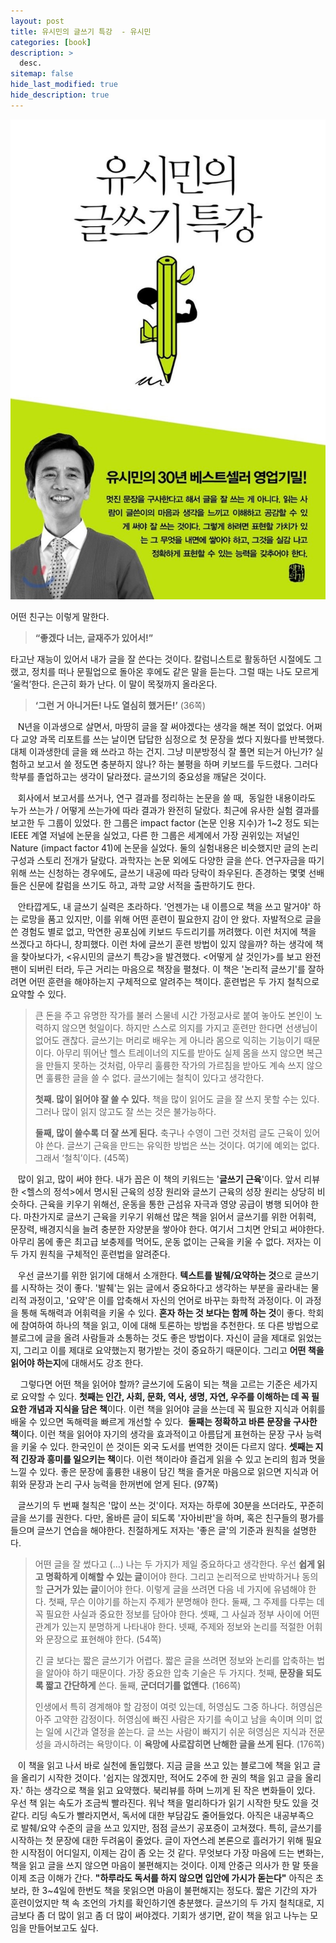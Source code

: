 ```yaml
---
layout: post
title: 유시민의 글쓰기 특강  - 유시민
categories: [book]
description: >
  desc.
sitemap: false
hide_last_modified: true
hide_description: true
---
```


  

![](/assets/img/posts/from_tistory/053.jpeg)



어떤 친구는 이렇게 말한다. 

> **“좋겠다 너는, 글재주가 있어서!”**

타고난 재능이 있어서 내가 글을 잘 쓴다는 것이다. 칼럼니스트로 활동하던 시절에도 그랬고, 정치를 떠나 문필업으로 돌아온 후에도 같은 말을 듣는다. 그럴 때는 나도 모르게 ‘울컥’한다. 은근히 화가 난다. 이 말이 목젖까지 올라온다. 

> **‘그런 거 아니거든! 나도 열심히 했거든!’** (36쪽)

  
   N년을 이과생으로 살면서, 마땅히 글을 잘 써야겠다는 생각을 해본 적이 없었다. 어쩌다 교양 과목 리포트를 쓰는 날이면 답답한 심정으로 첫 문장을 썼다 지웠다를 반복했다. 대체 이과생한데 글을 왜 쓰라고 하는 건지. 그냥 미분방정식 잘 풀면 되는거 아닌가? 실험하고 보고서 쓸 정도면 충분하지 않나? 하는 불평을 하며 키보드를 두드렸다. 그러다 학부를 졸업하고는 생각이 달라졌다. 글쓰기의 중요성을 깨달은 것이다. 

  


   회사에서 보고서를 쓰거나, 연구 결과를 정리하는 논문을 쓸 때,  동일한 내용이라도 누가 쓰는가 / 어떻게 쓰는가에 따라 결과가 완전히 달랐다. 최근에 유사한 실험 결과를 보고한 두 그룹이 있었다. 한 그룹은 impact factor (논문 인용 지수)가 1~2 정도 되는 IEEE 계열 저널에 논문을 실었고, 다른 한 그룹은 세계에서 가장 권위있는 저널인 Nature (impact factor 41)에 논문을 실었다. 둘의 실험내용은 비슷했지만 글의 논리 구성과 스토리 전개가 달랐다. 과학자는 논문 외에도 다양한 글을 쓴다. 연구자금을 따기 위해 쓰는 신청하는 경우에도, 글쓰기 내공에 따라 당락이 좌우된다. 존경하는 몇몇 선배들은 신문에 칼럼을 쓰기도 하고, 과학 교양 서적을 출판하기도 한다.

  


   안타깝게도, 내 글쓰기 실력은 초라하다. '언젠가는 내 이름으로 책을 쓰고 말거야' 하는 로망을 품고 있지만, 이를 위해 어떤 훈련이 필요한지 감이 안 왔다. 자발적으로 글을 쓴 경험도 별로 없고, 막연한 공포심에 키보드 두드리기를 꺼려했다. 이런 처지에 책을 쓰겠다고 하다니, 창피했다. 이런 차에 글쓰기 훈련 방법이 있지 않을까? 하는 생각에 책을 찾아보다가, <유시민의 글쓰기 특강\>을 발견했다. <어떻게 살 것인가\>를 보고 완전 팬이 되버린 터라, 두근 거리는 마음으로 책장을 펼쳤다. 이 책은 '논리적 글쓰기'를 잘하려면 어떤 훈련을 해야하는지 구체적으로 알려주는 책이다. 훈련법은 두 가지 철칙으로 요약할 수 있다. 

  


> 큰 돈을 주고 유명한 작가를 불러 스물네 시간 가정교사로 붙여 놓아도 본인이 노력하지 않으면 헛일이다. 하지만 스스로 의지를 가지고 훈련만 한다면 선생님이 없어도 괜찮다. 글쓰기는 머리로 배우는 게 아니라 몸으로 익히는 기능이기 때문이다. 아무리 뛰어난 헬스 트레이너의 지도를 받아도 실제 몸을 쓰지 않으면 복근을 만들지 못하는 것처럼, 아무리 훌륭한 작가의 가르침을 받아도 계속 쓰지 않으면 훌륭한 글을 쓸 수 없다. 글쓰기에는 철칙이 있다고 생각한다. 
>
> **첫째. 많이 읽어야 잘 쓸 수 있다.** 책을 많이 읽어도 글을 잘 쓰지 못할 수는 있다. 그러나 많이 읽지 않고도 잘 쓰는 것은 불가능하다. 
>
> **둘째, 많이 쓸수록 더 잘 쓰게 된다.** 축구나 수영이 그런 것처럼 글도 근육이 있어야 쓴다. 글쓰기 근육을 만드는 유익한 방법은 쓰는 것이다. 여기에 예외는 없다. 그래서 ‘철칙’이다. (45쪽)

  
   많이 읽고, 많이 써야 한다. 내가 꼽은 이 책의 키워드는 '**글쓰기 근육**'이다. 앞서 리뷰한 <헬스의 정석\>에서 명시된 근육의 성장 원리와 글쓰기 근육의 성장 원리는 상당히 비슷하다. 근육을 키우기 위해선, 운동을 통한 근섬유 자극과 영양 공급이 병행 되어야 한다. 마찬가지로 글쓰기 근육을 키우기 위해선 많은 책을 읽어서 글쓰기를 위한 어휘력, 문장력, 배경지식을 늘려 충분한 자양분을 쌓아야 한다. 여기서 그치면 안되고 써야한다. 아무리 몸에 좋은 최고급 보충제를 먹어도, 운동 없이는 근육을 키울 수 없다. 저자는 이 두 가지 원칙을 구체적인 훈련법을 알려준다.  

   우선 글쓰기를 위한 읽기에 대해서 소개한다. **텍스트를 발췌/요약하는 것**으로 글쓰기를 시작하는 것이 좋다. '발췌'는 읽는 글에서 중요하다고 생각하는 부분을 골라내는 물리적 과정이고, '요약'은 이를 압축해서 자신의 언어로 바꾸는 화학적 과정이다. 이 과정을 통해 독해력과 어휘력을 키울 수 있다. **혼자 하는 것 보다는 함께 하는 것**이 좋다. 학회에 참여하여 하나의 책을 읽고, 이에 대해 토론하는 방법을 추천한다. 또 다른 방법으로 블로그에 글을 올려 사람들과 소통하는 것도 좋은 방법이다. 자신이 글을 제대로 읽었는지, 그리고 이를 제대로 요약했는지 평가받는 것이 중요하기 때문이다. 그리고 **어떤 책을 읽어야 하는지**에 대해서도 강조 한다.

    그렇다면 어떤 책을 읽어야 할까? 글쓰기에 도움이 되는 책을 고르는 기준은 세가지로 요약할 수 있다. **첫째는 인간, 사회, 문화, 역사, 생명, 자연, 우주를 이해하는 데 꼭 필요한 개념과 지식을 담은 책**이다. 이런 책을 읽어야 글을 쓰는데 꼭 필요한 지식과 어휘를 배울 수 있으면 독해력을 빠르게 개선할 수 있다.  **둘째는 정확하고 바른 문장을 구사한 책**이다. 이런 책을 읽어야 자기의 생각을 효과적이고 아름답게 표현하는 문장 구사 능력을 키울 수 있다. 한국인이 쓴 것이든 외국 도서를 번역한 것이든 다르지 않다. **셋째는 지적 긴장과 흥미를 일으키는 책**이다. 이런 책이라야 즐겁게 읽을 수 있고 논리의 힘과 멋을 느낄 수 있다. 좋은 문장에 훌륭한 내용이 담긴 책을 즐거운 마음으로 읽으면 지식과 어휘와 문장과 논리 구사 능력을 한꺼번에 얻게 된다. (97쪽)

  


   글쓰기의 두 번째 철칙은 '많이 쓰는 것'이다. 저자는 하루에 30분을 쓰더라도, 꾸준히 글을 쓰기를 권한다. 다만, 올바른 글이 되도록 '자아비판'을 하며, 혹은 친구들의 평가를 들으며 글쓰기 연습을 해야한다. 친절하게도 저자는 '좋은 글'의 기준과 원칙을 설명한다. 

  


> 어떤 글을 잘 썼다고 (…) 나는 두 가지가 제일 중요하다고 생각한다. 우선 **쉽게 읽고 명확하게 이해할 수 있는 글**이어야 한다. 그리고 논리적으로 반박하거나 동의할 **근거가 있는 글**이어야 한다. 이렇게 글을 쓰려면 다음 네 가지에 유념해야 한다. 첫째, 무슨 이야기를 하는지 주제가 분명해야 한다. 둘째, 그 주제를 다루는 데 꼭 필요한 사실과 중요한 정보를 담아야 한다. 셋째, 그 사실과 정부 사이에 어떤 관계가 있는지 분명하게 나타내야 한다. 넷째, 주제와 정보와 논리를 적절한 어휘와 문장으로 표현해야 한다. (54쪽)
>
> 긴 글 보다는 짧은 글쓰기가 어렵다. 짧은 글을 쓰려면 정보와 논리를 압축하는 법을 알아야 하기 때문이다. 가장 중요한 압축 기술은 두 가지다. 첫째, **문장을 되도록 짧고 간단하게** 쓴다. 둘째, **군더더기를 없앤다**. (166쪽)
>
> 인생에서 특히 경계해야 할 감정이 여럿 있는데, 허영심도 그중 하나다. 허영심은 아주 고약한 감정이다. 허영심에 빠진 사람은 자기를 속이고 남을 속이며 의미 없는 일에 시간과 열정을 쏟는다. 글 쓰는 사람이 빠지기 쉬운 혀영심은 지식과 전문성을 과시하려는 욕망이다. 이 **욕망에 사로잡히면 난해한 글을 쓰게 된다**. (176쪽)

  


   이 책을 읽고 나서 바로 실천에 돌입했다. 지금 글을 쓰고 있는 블로그에 책을 읽고 글을 올리기 시작한 것이다. '쉽지는 않겠지만, 적어도 2주에 한 권의 책을 읽고 글을 올리자.' 하는 생각으로 책을 읽고 요약했다. 북리뷰를 하며 느끼게 된 작은 변화들이 있다. 우선 책 읽는 속도가 조금씩 빨라진다. 워낙 책을 멀리하다가 읽기 시작한 탓도 있을 것 같다. 리딩 속도가 빨라지면서, 독서에 대한 부담감도 줄어들었다. 아직은 내공부족으로 발췌/요약 수준의 글을 쓰고 있지만, 점점 글쓰기 공포증이 고쳐졌다. 특히, 글쓰기를 시작하는 첫 문장에 대한 두려움이 줄었다. 글이 자연스레 본론으로 흘러가기 위해 필요한 시작점이 어디일지, 이제는 감이 좀 오는 것 같다. 무엇보다 가장 마음에 드는 변화는, 책을 읽고 글을 쓰지 않으면 마음이 불편해지는 것이다. 이제 안중근 의사가 한 말 뜻을 이제 조금 이해가 간다. **"하루라도 독서를 하지 않으면 입안에 가시가 돋는다"** 아직은 초보라, 한 3~4일에 한번도 책을 못읽으면 마음이 불편해지는 정도다. 짧은 기간의 자가 훈련이었지만 책 속 조언의 가치를 확인하기엔 충분했다. 글쓰기의 두 가지 철칙대로, 지금보다 좀 더 많이 읽고 좀 더 많이 써야겠다. 기회가 생기면, 같이 책을 읽고 나누는 모임을 만들어보고도 싶다.

